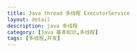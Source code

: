 ```yaml
---
title: Java thread 多线程 ExecutorService
layout: detail
description: java 多线程
category: [Java 基本知识,多线程]
tags: [多线程,并发]
---
```

